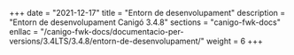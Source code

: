 +++
date        = "2021-12-17"
title       = "Entorn de desenvolupament"
description = "Entorn de desenvolupament Canigó 3.4.8"
sections    = "canigo-fwk-docs"
enllac		= "/canigo-fwk-docs/documentacio-per-versions/3.4LTS/3.4.8/entorn-de-desenvolupament/"
weight		= 6
+++
